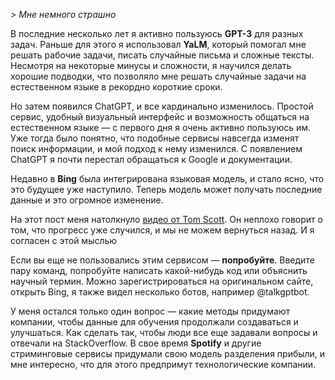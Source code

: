 *\> Мне немного страшно*

В последние несколько лет я активно пользуюсь **GPT-3** для разных задач. Раньше для этого я использовал **YaLM**, который помогал мне решать рабочие задачи, писать случайные письма и сложные тексты. Несмотря на некоторые минусы и сложности, я научился делать хорошие подводки, что позволяло мне решать случайные задачи на естественном языке в рекордно короткие сроки.

Но затем появился ChatGPT, и все кардинально изменилось. Простой сервис, удобный визуальный интерфейс и возможность общаться на естественном языке — с первого дня я очень активно пользуюсь им. Уже тогда было понятно, что подобные сервисы навсегда изменят поиск информации, и мой подход к нему изменился. С появлением ChatGPT я почти перестал обращаться к Google и документации.

Недавно в **Bing** была интегрирована языковая модель, и стало ясно, что это будущее уже наступило. Теперь модель может получать последние данные и это огромное изменение.

На этот пост меня натолкнуло [видео от Tom Scott](https://www.youtube.com/watch?v=jPhJbKBuNnA). Он неплохо говорит о том, что прогресс уже случился, и мы не можем вернуться назад. И я согласен с этой мыслью

Если вы еще не пользовались этим сервисом — **попробуйте**. Введите пару команд, попробуйте написать какой-нибудь код или объяснить научный термин. Можно зарегистрироваться на оригинальном сайте, открыть Bing, я также видел несколько ботов, например @talkgptbot.

У меня остался только один вопрос — какие методы придумают компании, чтобы данные для обучения продолжали создаваться и улучшаться. Как сделать так, чтобы люди все еще задавали вопросы и отвечали на StackOverflow. В свое время **Spotify** и другие стриминговые сервисы придумали свою модель разделения прибыли, и мне интересно, что для этого предпримут технологические компании.